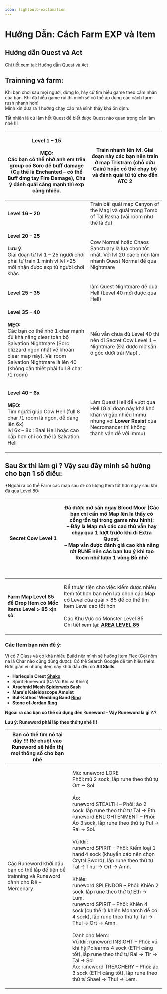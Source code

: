 ```yaml
---
icon: lightbulb-exclamation
---
```


# Hướng Dẫn: Cách Farm EXP và Item

## **Hướng dẫn Quest và Act**

[Chi tiết xem tại: Hướng dẫn Quest và Act](https://d2tm.com/guides/nhiem-vu/nhiem-vu-cac-act/)

## Trainning và farm: <a href="#h-trainning-va-farm" id="h-trainning-va-farm"></a>

Khi bạn chơi sau mọi người, đừng lo, hãy cứ tìm hiểu game theo cảm nhận của bạn. Khi đã hiểu game rùi thì mình sẽ có thể áp dụng các cách farm rush nhanh hơn!\
Mình xin đưa ra 1 hướng chạy cấp mà mình thấy khá ổn định:

Tất nhiên là cứ làm hết Quest để biết được Quest nào quan trọng cần làm nhé !!!

| <p><strong>Level 1 – 15</strong><br><br><strong>MẸO:</strong><br>Các bạn có thể nhờ anh em trên group có Sorc để buff damage (Cụ thể là Enchanted – có thể Buff dmg tay Fire Damage), Chú ý đánh quái càng mạnh thì exp càng nhiều.</p>                                                | Train nhanh lên lvl. Giai đoạn này các bạn nên train ở map Tristram (chỗ cứu Cain) hoặc có thể chạy bộ và đánh quái từ từ cho đến ATC 2                   |
| -------------------------------------------------------------------------------------------------------------------------------------------------------------------------------------------------------------------------------------------------------------------------------------- | --------------------------------------------------------------------------------------------------------------------------------------------------------- |
| **Level 16 – 20**                                                                                                                                                                                                                                                                      | Train bãi quái map Canyon of the Magi và quái trong Tomb of Tal Rasha (vài room như thế là đủ)                                                            |
| <p><strong>Level 20 – 25</strong><br><br><strong>Lưu ý</strong>:<br>Giai đoạn từ lvl 1 – 25 người chơi phải tự train 1 mình vì lvl >25 mới nhận được exp từ người chơi khác</p>                                                                                                        | Cow Normal hoặc Chaos Sanctuary là lựa chọn tốt nhất. Với lvl 20 các b nên làm nhanh Quest Normal để qua Nightmare                                        |
| **Level 25 – 35**                                                                                                                                                                                                                                                                      | làm Quest Nightmare để qua Hell (Level 40 mới được qua Hell)                                                                                              |
| <p><strong>Level 35 – 40</strong><br><br><strong>MẸO:</strong><br>Các bạn có thể nhờ 1 char mạnh đủ khả năng clear toàn bộ Salvation Nightmare (Sorc blizzard ngon nhất về khoản clear map này). Vài room Salvation Nightmare là lên 40 (không cần thiết phải full 8 char /1 room)</p> | Nếu vẫn chưa đủ Level 40 thì nên đi Secret Cow Level 1 – Nightmare (Đã được mở sẵn ở góc dưới trái Map) .                                                 |
| <p><strong>Level 40 – 6x</strong><br><br><strong>MẸO:</strong><br>Tìm người giúp Cow Hell (full 8 char /1 room là ngon, dễ dàng lên 6x)<br>lvl 6x – 8x : Baal Hell hoặc cao cấp hơn chỉ có thể là Salvation Hell</p>                                                                   | Làm Quest Hell để vượt qua Hell (Giai đoạn này khá khó khăn vì gặp nhiều Immu nhưng với **Lower Resist** của Necromancer thì không thành vấn đề với Immu) |

## **Sau 8x thì làm gì** ? Vậy sau đây mình sẽ hướng cho bạn 1 số điều: <a href="#h-sau-8x-thi-lam-gi-vay-sau-day-minh-se-huong-cho-ban-1-so-dieu" id="h-sau-8x-thi-lam-gi-vay-sau-day-minh-se-huong-cho-ban-1-so-dieu"></a>

\*Ngoài ra có thể Farm các map sau để có lượng Item tốt hơn ngay sau khi đã qua Level 80:

| **Secret Cow Level 1**                                             | <p>Đã được mở sẵn ngay Blood Moor (Các bạn chỉ cần mở Map lên là thấy có cổng tồn tại trong game như hình):<br>– Đây là Map mà các cao thủ vẫn hay chạy qua 1 lượt trước khi đi Extra Quest.<br>– Map vẫn được đánh giá cao khả năng rớt <strong>RUNE</strong> nên các bạn lưu ý khi tạo Room nhớ lượn 1 vòng Bò nhé<br><br></p><p><img src="https://d2tm.com/app/uploads/2024/08/image-49.png" alt="" data-size="original"></p> |
| ------------------------------------------------------------------ | -------------------------------------------------------------------------------------------------------------------------------------------------------------------------------------------------------------------------------------------------------------------------------------------------------------------------------------------------------------------------------------------------------------------------------- |
| **Farm Map Level 85 để Drop Item có Mốc Items Level > 85 xịn sò:** | <p>Để thuận tiện cho việc kiếm được nhiều Item tốt hơn bạn nên lựa chọn các Map có Level của quái > 85 để có thể tìm Item Level cao tốt hơn<br><br>Các Khu Vực có Monster Level 85<br>Chi tiết xem tại:<a href="https://d2tm.com/guides/bai-farm/pits-area85-la-gi-nhung-dieu-can-biet-va-pits/"> <strong>AREA LEVEL 85</strong></a></p>                                                                                         |

### **Các Item bạn nên để ý:**

Vì có 7 Class và có khá nhiều Build nên mình sẽ hướng Item Flex (Gọi nôm na là Char nào cũng dùng được): Có thể Search Google để tìm hiểu thêm.\
Đơn giản vì những item này khởi đầu đều có **All Skills**.

* **Harlequin Crest** [**Shako**](https://diablo.fandom.com/wiki/Shako)
* Spirit Runeword (Cả Vũ Khí và Khiên)
* **Arachnid Mesh** [**Spiderweb Sash**](https://diablo.fandom.com/wiki/Spiderweb_Sash)
* **Mara's Kaleidoscope Amulet**
* **Bul-Kathos' Wedding Band** [**Ring**](https://diablo.fandom.com/wiki/Ring)
* **Stone of Jordan** [**Ring**](https://diablo.fandom.com/wiki/Ring)

**Ngoài ra các bạn có thể sử dụng đến Runeword – Vậy Runeword là gì ?.?**

**Lưu ý: Runeword phải lắp theo thứ tự nhé !!!**

| Bạn có thể tìm nó tại đây !!! Rê chuột vào Runeword sẽ hiển thị mọi thông số cho bạn nhé      | <p><img src="https://d2tm.com/app/uploads/2024/08/image-60.png" alt="" data-size="original"></p><p><img src="https://d2tm.com/app/uploads/2024/08/image-61.png" alt="" data-size="original"></p>                                                                                                                                                                                                                                                                                                                                                                                                                                                                                                                                                                                                                                                                                              |
| --------------------------------------------------------------------------------------------- | --------------------------------------------------------------------------------------------------------------------------------------------------------------------------------------------------------------------------------------------------------------------------------------------------------------------------------------------------------------------------------------------------------------------------------------------------------------------------------------------------------------------------------------------------------------------------------------------------------------------------------------------------------------------------------------------------------------------------------------------------------------------------------------------------------------------------------------------------------------------------------------------- |
| Các Runeword khởi đầu bạn có thể lắp để tiện bề trainning và Runeword dành cho Đệ – Mercenary | <p>Mũ: runeword LORE<br>Phôi: mũ 2 sock, lắp rune theo thứ tự Ort -> Sol<br><br>Áo:<br>runeword STEALTH – Phôi: áo 2 sock, lắp rune theo thứ tự Tal -> Eth.<br>runeword ENLIGHTENMENT – Phôi: Áo 3 sock, lắp rune theo thứ tự Pul -> Ral -> Sol.<br><br>Vũ khí:<br>runeword SPIRIT – Phôi: Kiếm loại 1 hand 4 sock (khuyến cáo nên chọn Crytal Sword), lắp rune theo thứ tự Tal -> Thul -> Ort -> Amn.<br><br>Khiên:<br>runeword SPLENDOR – Phôi: Khiên 2 sock, lắp rune theo thứ tự Eth -> Lum.<br>runeword SPIRIT – Phôi: Khiên 4 sock (cụ thể là khiên Monarch để có 4 sock), lắp rune theo thứ tự Tal -> Thul -> Ort -> Amn.<br><br>Dành cho Merc:<br>Vũ khí: runeword INSIGHT – Phôi: vũ khí hệ Polearms 4 sock (ETH càng tốt), lắp rune theo thứ tự Ral -> Tir -> Tal -> Sol<br>Áo: runeword TREACHERY – Phôi: áo 3 sock (ETH càng tốt), lắp rune theo thứ tự Shael -> Thul -> Lem.</p> |
